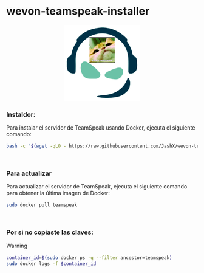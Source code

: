 # wevon-teamspeak-installer

<p align="center">
  <img width="200" src="/_assets/logo1.png">
</p>


### Instaldor:
Para instalar el servidor de TeamSpeak usando Docker, ejecuta el siguiente comando:

```bash
bash -c "$(wget -qLO - https://raw.githubusercontent.com/JashX/wevon-teamspeak-installer/main/el-instalador.sh)"
```

<br>

### Para actualizar
Para actualizar el servidor de TeamSpeak, ejecuta el siguiente comando para obtener la última imagen de Docker:

```bash
sudo docker pull teamspeak
```

<br>

### Por si no copiaste las claves:

> [!WARNING]
> ```sh
> container_id=$(sudo docker ps -q --filter ancestor=teamspeak)
> sudo docker logs -f $container_id
> ```